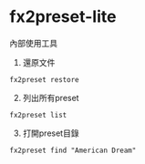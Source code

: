 # fx2preset-lite
內部使用工具

1. 還原文件
```
fx2preset restore
```

2. 列出所有preset
```
fx2preset list
```

3. 打開preset目錄
```
fx2preset find "American Dream"
```
